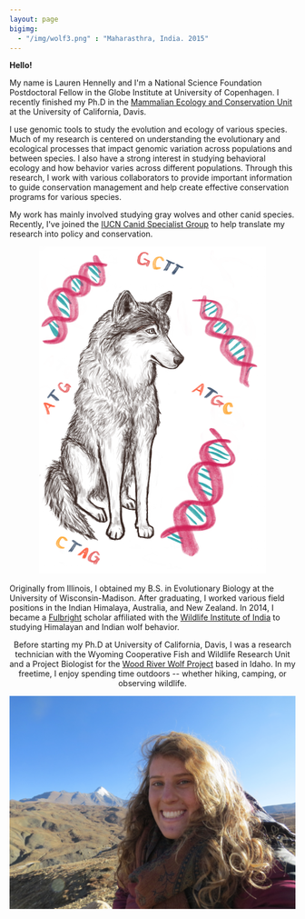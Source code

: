 ```yaml
---
layout: page
bigimg:
  - "/img/wolf3.png" : "Maharasthra, India. 2015"
---
```

**Hello!**

My name is Lauren Hennelly and I'm a National Science Foundation Postdoctoral Fellow in the Globe Institute at University of Copenhagen. I recently finished my Ph.D in the [Mammalian Ecology and Conservation Unit](https://mecu.ucdavis.edu/) at the University of California, Davis. 

I use genomic tools to study the evolution and ecology of various species. Much of my research is centered on understanding the evolutionary and ecological processes that impact genomic variation across populations and between species. I also have a strong interest in studying behavioral ecology and how behavior varies across different populations. Through this research, I work with various collaborators to provide important information to guide conservation management and help create effective conservation programs for various species. 

My work has mainly involved studying gray wolves and other canid species. Recently, I've joined the <a href="https://www.canids.org/">IUCN Canid Specialist Group</a> to help translate my research into policy and conservation.



<center>
<img src="/img/wolfgenetics.png" length="400" width="400">
<center>
  
<p style="text-align:left"> 
  Originally from Illinois, I obtained my B.S. in Evolutionary Biology at the University of Wisconsin-Madison. After graduating, I worked various field positions in the Indian Himalaya, Australia, and New Zealand. In 2014, I became a <a href="https://us.fulbrightonline.org/">Fulbright</a> scholar affiliated with the <a href="http://www.wii.gov.in">Wildlife Institute of India</a> to studying Himalayan and Indian wolf behavior. 
</p>

<p> 
  Before starting my Ph.D at University of California, Davis, I was a research technician with the Wyoming Cooperative Fish and Wildlife Research Unit and a Project Biologist for the <a href="https://www.woodriverwolfproject.org/">Wood River Wolf Project</a> based in Idaho. In my freetime, I enjoy spending time outdoors -- whether hiking, camping, or observing wildlife. 
</p>


<center>
 <img src="/img/Screen Shot 2019-04-20 at 5.39.38 PM.png">
<center>
  
  

